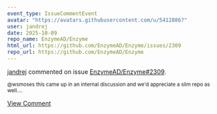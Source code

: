 ```yaml
---
event_type: IssueCommentEvent
avatar: "https://avatars.githubusercontent.com/u/5412886?"
user: jandrej
date: 2025-10-09
repo_name: EnzymeAD/Enzyme
html_url: https://github.com/EnzymeAD/Enzyme/issues/2309
repo_url: https://github.com/EnzymeAD/Enzyme
---
```


<a href='https://github.com/jandrej' target='_blank'>jandrej</a> commented on issue <a href='https://github.com/EnzymeAD/Enzyme/issues/2309' target='_blank'>EnzymeAD/Enzyme#2309</a>.

<small>@wsmoses this came up in an internal discussion and we'd appreciate a slim repo as well....</small>

<a href='https://github.com/EnzymeAD/Enzyme/issues/2309' target='_blank'>View Comment</a>
